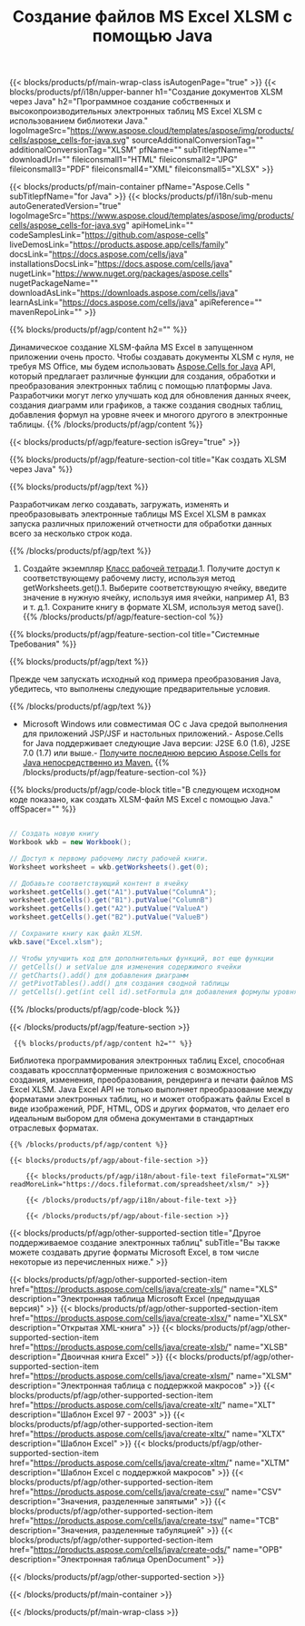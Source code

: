 ﻿---
title: Создание файлов MS Excel XLSM с помощью Java 
url: /ru/java/create-xlsm/ 
description: Java Пример кода для создания документов XLSM. Используйте этот код для создания файлов MS Excel XLSM в настольном или веб-приложении на основе Java.
---
{{< blocks/products/pf/main-wrap-class isAutogenPage="true" >}}
{{< blocks/products/pf/i18n/upper-banner h1="Создание документов XLSM через Java" h2="Программное создание собственных и высокопроизводительных электронных таблиц MS Excel XLSM с использованием библиотеки Java." logoImageSrc="https://www.aspose.cloud/templates/aspose/img/products/cells/aspose_cells-for-java.svg" sourceAdditionalConversionTag="" additionalConversionTag="XLSM" pfName="" subTitlepfName="" downloadUrl="" fileiconsmall1="HTML" fileiconsmall2="JPG" fileiconsmall3="PDF" fileiconsmall4="XML" fileiconsmall5="XLSX" >}}

{{< blocks/products/pf/main-container pfName="Aspose.Cells " subTitlepfName="for Java" >}}
{{< blocks/products/pf/i18n/sub-menu autoGeneratedVersion="true" logoImageSrc="https://www.aspose.cloud/templates/aspose/img/products/cells/aspose_cells-for-java.svg" apiHomeLink="" codeSamplesLink="https://github.com/aspose-cells" liveDemosLink="https://products.aspose.app/cells/family" docsLink="https://docs.aspose.com/cells/java" installationsDocsLink="https://docs.aspose.com/cells/java" nugetLink="https://www.nuget.org/packages/aspose.cells" nugetPackageName="" downloadAsLink="https://downloads.aspose.com/cells/java" learnAsLink="https://docs.aspose.com/cells/java" apiReference="" mavenRepoLink="" >}}

{{% blocks/products/pf/agp/content h2="" %}}

 Динамическое создание XLSM-файла MS Excel в запущенном приложении очень просто. Чтобы создавать документы XLSM с нуля, не требуя MS Office, мы будем использовать
 [Aspose.Cells for Java](https://products.aspose.com/cells/java) 
 API, который предлагает различные функции для создания, обработки и преобразования электронных таблиц с помощью платформы Java. Разработчики могут легко улучшать код для обновления данных ячеек, создания диаграмм или графиков, а также создания сводных таблиц, добавления формул на уровне ячеек и многого другого в электронные таблицы.
{{% /blocks/products/pf/agp/content %}}

{{< blocks/products/pf/agp/feature-section isGrey="true" >}}

{{% blocks/products/pf/agp/feature-section-col title="Как создать XLSM через Java" %}}

{{% blocks/products/pf/agp/text %}}

 Разработчикам легко создавать, загружать, изменять и преобразовывать электронные таблицы MS Excel XLSM в рамках запуска различных приложений отчетности для обработки данных всего за несколько строк кода.

{{% /blocks/products/pf/agp/text %}}

1. Создайте экземпляр [Класс рабочей тетради](https://apireference.aspose.com/cells/java/com.aspose.cells/Workbook).1. Получите доступ к соответствующему рабочему листу, используя метод getWorksheets.get().1. Выберите соответствующую ячейку, введите значение в нужную ячейку, используя имя ячейки, например A1, B3 и т. д.1. Сохраните книгу в формате XLSM, используя метод save().
{{% /blocks/products/pf/agp/feature-section-col %}}

{{% blocks/products/pf/agp/feature-section-col title="Системные Требования" %}}

{{% blocks/products/pf/agp/text %}}

Прежде чем запускать исходный код примера преобразования Java, убедитесь, что выполнены следующие предварительные условия.  

{{% /blocks/products/pf/agp/text %}}

- Microsoft Windows или совместимая ОС с Java средой выполнения для приложений JSP/JSF и настольных приложений.- Aspose.Cells for Java поддерживает следующие Java версии: J2SE 6.0 (1.6), J2SE 7.0 (1.7) или выше.- [Получите последнюю версию Aspose.Cells for Java непосредственно из Maven.](https://docs.aspose.com/cells/java/installation/) 
{{% /blocks/products/pf/agp/feature-section-col %}}

{{% blocks/products/pf/agp/code-block title="В следующем исходном коде показано, как создать XLSM-файл MS Excel с помощью Java." offSpacer="" %}}

```cs

// Создать новую книгу
Workbook wkb = new Workbook();

// Доступ к первому рабочему листу рабочей книги.
Worksheet worksheet = wkb.getWorksheets().get(0);

// Добавьте соответствующий контент в ячейку
worksheet.getCells().get("A1").putValue("ColumnA");
worksheet.getCells().get("B1").putValue("ColumnB")
worksheet.getCells().get("A2").putValue("ValueA")
worksheet.getCells().get("B2").putValue("ValueB")

// Сохраните книгу как файл XLSM.
wkb.save("Excel.xlsm"); 

// Чтобы улучшить код для дополнительных функций, вот еще функции
// getCells() и setValue для изменения содержимого ячейки
// getCharts().add() для добавления диаграмм
// getPivotTables().add() для создания сводной таблицы
// getCells().get(int cell id).setFormula для добавления формулы уровня ячейки


```

{{% /blocks/products/pf/agp/code-block %}}

{{< /blocks/products/pf/agp/feature-section >}}

<!-- aboutfile Starts -->

     
     {{% blocks/products/pf/agp/content h2="" %}}

 Библиотека программирования электронных таблиц Excel, способная создавать кроссплатформенные приложения с возможностью создания, изменения, преобразования, рендеринга и печати файлов MS Excel XLSM. Java Excel API не только выполняет преобразование между форматами электронных таблиц, но и может отображать файлы Excel в виде изображений, PDF, HTML, ODS и других форматов, что делает его идеальным выбором для обмена документами в стандартных отраслевых форматах.



    {{% /blocks/products/pf/agp/content %}}

    {{< blocks/products/pf/agp/about-file-section >}}

        {{< blocks/products/pf/agp/i18n/about-file-text fileFormat="XLSM" readMoreLink="https://docs.fileformat.com/spreadsheet/xlsm/" >}}

        {{< /blocks/products/pf/agp/i18n/about-file-text >}}

        {{< /blocks/products/pf/agp/about-file-section >}}

          

<!-- aboutfile Ends -->

{{< blocks/products/pf/agp/other-supported-section title="Другое поддерживаемое создание электронных таблиц" subTitle="Вы также можете создавать другие форматы Microsoft Excel, в том числе некоторые из перечисленных ниже." >}}

{{< blocks/products/pf/agp/other-supported-section-item href="https://products.aspose.com/cells/java/create-xls/" name="XLS" description="Электронная таблица Microsoft Excel (предыдущая версия)" >}} 
{{< blocks/products/pf/agp/other-supported-section-item href="https://products.aspose.com/cells/java/create-xlsx/" name="XLSX" description="Открытая XML-книга" >}} 
{{< blocks/products/pf/agp/other-supported-section-item href="https://products.aspose.com/cells/java/create-xlsb/" name="XLSB" description="Двоичная книга Excel" >}} 
{{< blocks/products/pf/agp/other-supported-section-item href="https://products.aspose.com/cells/java/create-xlsm/" name="XLSM" description="Электронная таблица с поддержкой макросов" >}} 
{{< blocks/products/pf/agp/other-supported-section-item href="https://products.aspose.com/cells/java/create-xlt/" name="XLT" description="Шаблон Excel 97 - 2003" >}} 
{{< blocks/products/pf/agp/other-supported-section-item href="https://products.aspose.com/cells/java/create-xltx/" name="XLTX" description="Шаблон Excel" >}} 
{{< blocks/products/pf/agp/other-supported-section-item href="https://products.aspose.com/cells/java/create-xltm/" name="XLTM" description="Шаблон Excel с поддержкой макросов" >}} 
{{< blocks/products/pf/agp/other-supported-section-item href="https://products.aspose.com/cells/java/create-csv/" name="CSV" description="Значения, разделенные запятыми" >}} 
{{< blocks/products/pf/agp/other-supported-section-item href="https://products.aspose.com/cells/java/create-tsv/" name="ТСВ" description="Значения, разделенные табуляцией" >}} 
{{< blocks/products/pf/agp/other-supported-section-item href="https://products.aspose.com/cells/java/create-ods/" name="ОРВ" description="Электронная таблица OpenDocument" >}} 

{{< /blocks/products/pf/agp/other-supported-section >}}

{{< /blocks/products/pf/main-container >}}
    
{{< /blocks/products/pf/main-wrap-class >}}
